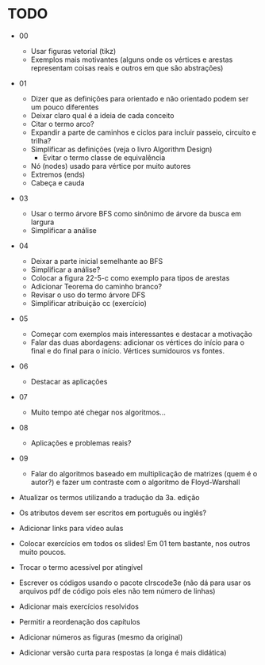 <!-- vim: set spell spelllang=pt_br: -->

# TODO

- 00
    - Usar figuras vetorial (tikz)
    - Exemplos mais motivantes (alguns onde os vértices e arestas representam
      coisas reais e outros em que são abstrações)

- 01
    - Dizer que as definições para orientado e não orientado podem ser um pouco
      diferentes
    - Deixar claro qual é a ideia de cada conceito
    - Citar o termo arco?
    - Expandir a parte de caminhos e ciclos para incluir passeio, circuito
      e trilha?
    - Simplificar as definições (veja o livro Algorithm Design)
        - Evitar o termo classe de equivalência
    - Nó (nodes) usado para vértice por muito autores
    - Extremos (ends)
    - Cabeça e cauda

- 03
    - Usar o termo árvore BFS como sinônimo de árvore da busca em largura
    - Simplificar a análise

- 04
    - Deixar a parte inicial semelhante ao BFS
    - Simplificar a análise?
    - Colocar a figura 22-5-c como exemplo para tipos de arestas
    - Adicionar Teorema do caminho branco?
    - Revisar o uso do termo árvore DFS
    - Simplificar atribuição cc (exercício)

- 05
    - Começar com exemplos mais interessantes e destacar a motivação
    - Falar das duas abordagens: adicionar os vértices do início para o final
      e do final para o início. Vértices sumidouros vs fontes.

- 06
    - Destacar as aplicações

- 07
    - Muito tempo até chegar nos algoritmos...

- 08
    - Aplicações e problemas reais?

- 09
    - Falar do algoritmos baseado em multiplicação de matrizes (quem
      é o autor?) e fazer um contraste com o algoritmo de Floyd-Warshall


- Atualizar os termos utilizando a tradução da 3a. edição

- Os atributos devem ser escritos em português ou inglês?

- Adicionar links para vídeo aulas

- Colocar exercícios em todos os slides! Em 01 tem bastante, nos outros muito
  poucos.

- Trocar o termo acessível por atingível

- Escrever os códigos usando o pacote clrscode3e (não dá para usar os
  arquivos pdf de código pois eles não tem número de linhas)

- Adicionar mais exercícios resolvidos

- Permitir a reordenação dos capítulos

- Adicionar números as figuras (mesmo da original)

- Adicionar versão curta para respostas (a longa é mais didática)
